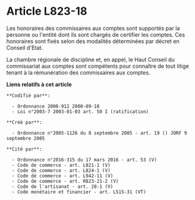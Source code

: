 # Article L823-18

Les honoraires des commissaires aux comptes sont supportés par la personne ou l'entité dont ils sont chargés de certifier les
comptes. Ces honoraires sont fixés selon des modalités déterminées par décret en Conseil d'Etat.

La chambre régionale de discipline et, en appel, le Haut Conseil du commissariat aux comptes sont compétents pour connaître
de tout litige tenant à la rémunération des commissaires aux comptes.

**Liens relatifs à cet article**

	**Codifié par**:

	  - Ordonnance 2000-912 2000-09-18
	  - Loi n°2003-7 2003-01-03 art. 50 I (ratification)

	**Créé par**:

	  - Ordonnance n°2005-1126 du 8 septembre 2005 - art. 19 () JORF 9 septembre 2005

	**Cité par**:

	  - Ordonnance n°2016-315 du 17 mars 2016 - art. 53 (V)
	  - Code de commerce - art. L821-1 (V)
	  - Code de commerce - art. L824-1 (V)
	  - Code de commerce - art. L942-11 (V)
	  - Code de commerce - art. R823-21-2 (V)
	  - Code de l'artisanat - art. 28-1 (V)
	  - Code monétaire et financier - art. L515-31 (VT)
